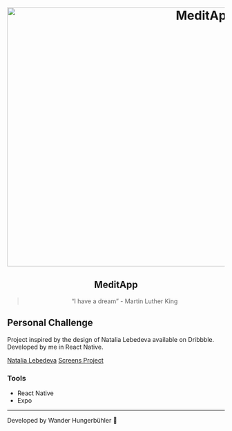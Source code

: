 <h1 align="center">
  <img alt="MeditApp" title="MeditApp" src="https://github.com/wanderhungerbuhler/MeditApp/blob/master/.github/meditapp.png" width="900px" height="600" />
</h1>

<h2 align="center">
  MeditApp
</h2>

<blockquote align="center">“I have a dream” - Martin Luther King</blockquote>

## Personal Challenge 

Project inspired by the design of Natalia Lebedeva available on Dribbble. Developed by me in React Native.

[Natalia Lebedeva](https://dribbble.com/Natalia_Lebedeva)
[Screens Project](https://dribbble.com/shots/7202830-Meditation-iOS-app-Home-and-Practices-screens)


### Tools

- React Native
- Expo

---

Developed by Wander Hungerbühler :wave: